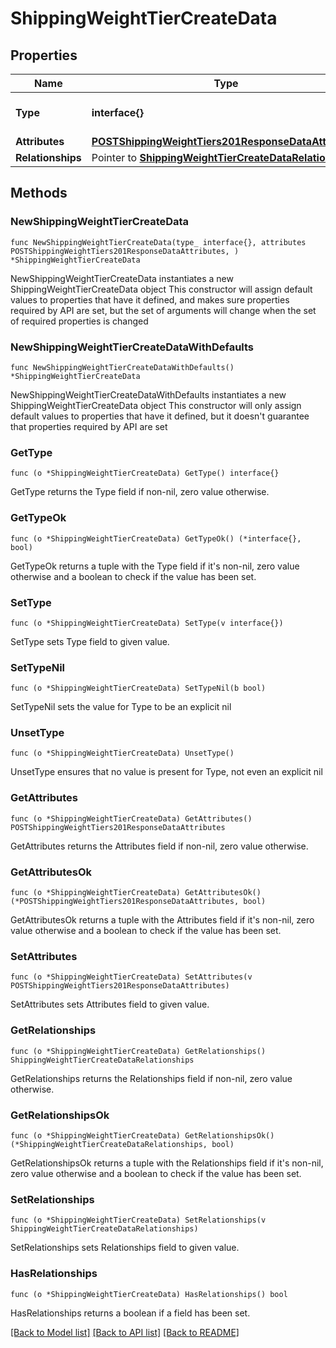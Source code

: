 # ShippingWeightTierCreateData

## Properties

Name | Type | Description | Notes
------------ | ------------- | ------------- | -------------
**Type** | **interface{}** | The resource&#39;s type | 
**Attributes** | [**POSTShippingWeightTiers201ResponseDataAttributes**](POSTShippingWeightTiers201ResponseDataAttributes.md) |  | 
**Relationships** | Pointer to [**ShippingWeightTierCreateDataRelationships**](ShippingWeightTierCreateDataRelationships.md) |  | [optional] 

## Methods

### NewShippingWeightTierCreateData

`func NewShippingWeightTierCreateData(type_ interface{}, attributes POSTShippingWeightTiers201ResponseDataAttributes, ) *ShippingWeightTierCreateData`

NewShippingWeightTierCreateData instantiates a new ShippingWeightTierCreateData object
This constructor will assign default values to properties that have it defined,
and makes sure properties required by API are set, but the set of arguments
will change when the set of required properties is changed

### NewShippingWeightTierCreateDataWithDefaults

`func NewShippingWeightTierCreateDataWithDefaults() *ShippingWeightTierCreateData`

NewShippingWeightTierCreateDataWithDefaults instantiates a new ShippingWeightTierCreateData object
This constructor will only assign default values to properties that have it defined,
but it doesn't guarantee that properties required by API are set

### GetType

`func (o *ShippingWeightTierCreateData) GetType() interface{}`

GetType returns the Type field if non-nil, zero value otherwise.

### GetTypeOk

`func (o *ShippingWeightTierCreateData) GetTypeOk() (*interface{}, bool)`

GetTypeOk returns a tuple with the Type field if it's non-nil, zero value otherwise
and a boolean to check if the value has been set.

### SetType

`func (o *ShippingWeightTierCreateData) SetType(v interface{})`

SetType sets Type field to given value.


### SetTypeNil

`func (o *ShippingWeightTierCreateData) SetTypeNil(b bool)`

 SetTypeNil sets the value for Type to be an explicit nil

### UnsetType
`func (o *ShippingWeightTierCreateData) UnsetType()`

UnsetType ensures that no value is present for Type, not even an explicit nil
### GetAttributes

`func (o *ShippingWeightTierCreateData) GetAttributes() POSTShippingWeightTiers201ResponseDataAttributes`

GetAttributes returns the Attributes field if non-nil, zero value otherwise.

### GetAttributesOk

`func (o *ShippingWeightTierCreateData) GetAttributesOk() (*POSTShippingWeightTiers201ResponseDataAttributes, bool)`

GetAttributesOk returns a tuple with the Attributes field if it's non-nil, zero value otherwise
and a boolean to check if the value has been set.

### SetAttributes

`func (o *ShippingWeightTierCreateData) SetAttributes(v POSTShippingWeightTiers201ResponseDataAttributes)`

SetAttributes sets Attributes field to given value.


### GetRelationships

`func (o *ShippingWeightTierCreateData) GetRelationships() ShippingWeightTierCreateDataRelationships`

GetRelationships returns the Relationships field if non-nil, zero value otherwise.

### GetRelationshipsOk

`func (o *ShippingWeightTierCreateData) GetRelationshipsOk() (*ShippingWeightTierCreateDataRelationships, bool)`

GetRelationshipsOk returns a tuple with the Relationships field if it's non-nil, zero value otherwise
and a boolean to check if the value has been set.

### SetRelationships

`func (o *ShippingWeightTierCreateData) SetRelationships(v ShippingWeightTierCreateDataRelationships)`

SetRelationships sets Relationships field to given value.

### HasRelationships

`func (o *ShippingWeightTierCreateData) HasRelationships() bool`

HasRelationships returns a boolean if a field has been set.


[[Back to Model list]](../README.md#documentation-for-models) [[Back to API list]](../README.md#documentation-for-api-endpoints) [[Back to README]](../README.md)


